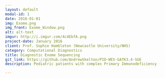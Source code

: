 ```yaml
---
layout: default
modal-id: 1
date: 2016-01-01
img: Exome.png
img_front: Exome_Window.png
alt: alt-text
imgur: http://i.imgur.com/4c4EbfA.png
project-date: January 2016
client: Prof. Sophie Hambleton (Newcastle University/NHS)
category: Computational Diagnostics
title: Diagnostic Exome Sequencing
git_link: https://github.com/AndrewSkelton/PID-WES-GATK3.4-SGE
description: Pediatric patients with complex Primary Immunodeficiency (PID) are seen at the Great North Children's hospital in Newcastle, where typically they're screened for a number of known genetic variants that marker various sub-classifications of PID conditions. Often there are cases where genetic screens show no definitive diagnosis, in which the patient, and in some cases family members are exome sequenced in house. I've designed and implemented the analysis pipeline consisting of 34 families, and 95 singleton, managing over 200 samples. The analysis pipeline can deal with samples from different sequencers, from different chemistries, and from different pedigrees elegantly. This system also implements sanity checks for inferred gender, and relatedness checks within pedigrees. The system is built on the foundations of GATK 3.4, and is optimised to run on Sun of GridEngine (SoGE). The analysis allows for incremental batches of samples to be added, with an average of 9 samples per month (45GB compressed raw data) coming in.

---
```

